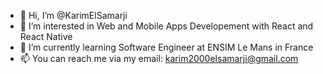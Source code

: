 - 👋 Hi, I’m @KarimElSamarji
- 👀 I’m interested in Web and Mobile Apps Developement with React and React Native
- 🌱 I’m currently learning Software Engineer at ENSIM Le Mans in France
- 📫 You can reach me via my email: karim2000elsamarji@gmail.com
<!---
KarimElSamarji/KarimElSamarji is a ✨ special ✨ repository because its `README.md` (this file) appears on your GitHub profile.
You can click the Preview link to take a look at your changes.
--->
